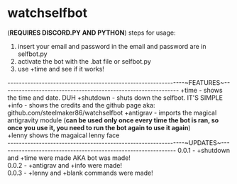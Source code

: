 # watchselfbot
(**REQUIRES DISCORD.PY AND PYTHON**)
steps for usage: 
1. insert your email and password in the email and password are in selfbot.py
2. activate the bot with the .bat file or selfbot.py
3. use +time and see if it works!

--------------------------------------------------------------~FEATURES~--------------------------------------------------------------
+time - shows the time and date. DUH
+shutdown - shuts down the selfbot. IT'S SIMPLE
+info - shows the credits and the github page aka: github.com/steelmaker86/watchselfbot
+antigrav - imports the magical antigravity module (**can be used only once every time the bot is ran, so once you use it,  you need to run the bot again to use it again**)                                                                                                       
+lenny shows the magaical lenny face                                                                                                       
--------------------------------------------------------------~UPDATES~--------------------------------------------------------------
0.0.1 - +shutdown and +time were made AKA bot was made!                                                                                   
0.0.2 - +antigrav and +info were made!                                                                                                     
0.0.3 - +lenny and +blank commands were made!
